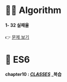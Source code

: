 # 👩‍💻 Algorithm
#### 1- 32 실패율
👉 [문제 보기](https://github.com/gay0ung/Algorithm/blob/master/PROGRAMMERS/LEVEL_01/32_%EC%8B%A4%ED%8C%A8%EC%9C%A8.md)
# 🎯 ES6
#### chapter10 : [*CLASSES*](https://github.com/gay0ung/JS_study/blob/master/ES6/theory/10_CLASSES.md) _복습

